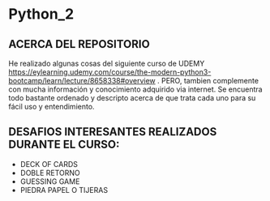 # Python_2
## ACERCA DEL REPOSITORIO

He realizado algunas cosas del siguiente curso de UDEMY https://eylearning.udemy.com/course/the-modern-python3-bootcamp/learn/lecture/8658338#overview . PERO, tambien complemente con mucha información y conocimiento adquirido via internet. Se encuentra todo bastante ordenado y descripto acerca de que trata cada uno para su fácil uso y entendimiento.

## DESAFIOS INTERESANTES REALIZADOS DURANTE EL CURSO:

- DECK OF CARDS
- DOBLE RETORNO
- GUESSING GAME
- PIEDRA PAPEL O TIJERAS
